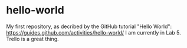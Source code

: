 # hello-world
My first repository, as decribed by the GitHub tutorial "Hello World": https://guides.github.com/activities/hello-world/
I am currently in Lab 5. Trello is a great thing.

